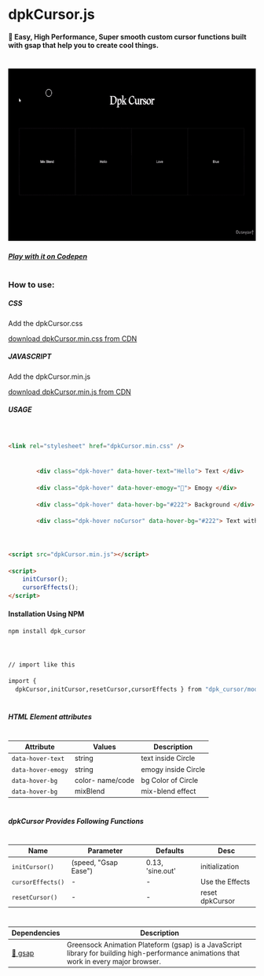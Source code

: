 # dpkCursor.js

#### 🤍 Easy, High Performance, Super smooth custom cursor functions built with gsap that help you to create cool things.

#

<p align="left">        
    <a href="#">
        <img src="./src/img/dpkCursor.gif" height="350">
    </a>
</p>

##### [Play with it on Codepen]

#

### How to use:

##### CSS

Add the dpkCursor.css

[download dpkCursor.min.css from CDN]

##### JAVASCRIPT

Add the dpkCursor.min.js

[download dpkCursor.min.js from CDN]

##### USAGE

```HTML


<link rel="stylesheet" href="dpkCursor.min.css" />


        <div class="dpk-hover" data-hover-text="Hello"> Text </div>

        <div class="dpk-hover" data-hover-emogy="💚"> Emogy </div>

        <div class="dpk-hover" data-hover-bg="#222"> Background </div>

        <div class="dpk-hover noCursor" data-hover-bg="#222"> Text with Background </div>



<script src="dpkCursor.min.js"></script>

<script>
    initCursor();
    cursorEffects();
</script>


```

#### Installation Using NPM

```sh
npm install dpk_cursor



// import like this

import {
  dpkCursor,initCursor,resetCursor,cursorEffects } from "dpk_cursor/module/dpkCursor";

```

#

##### HTML Element attributes

#

| Attribute          | Values           | Description         |
| ------------------ | ---------------- | ------------------- |
| `data-hover-text`  | string           | text inside Circle  |
| `data-hover-emogy` | string           | emogy inside Circle |
| `data-hover-bg`    | color- name/code | bg Color of Circle  |
| `data-hover-bg`    | mixBlend         | mix-blend effect    |

#

##### dpkCursor Provides Following Functions

#

| Name              | Parameter            | Defaults         | Desc            |
| ----------------- | -------------------- | ---------------- | --------------- |
| `initCursor()`    | (speed, "Gsap Ease") | 0.13, 'sine.out' | initialization  |
| `cursorEffects()` | -                    | -                | Use the Effects |
| `resetCursor()`   | -                    | -                | reset dpkCursor |

#

| Dependencies | Description                                                                                                                             |
| ------------ | --------------------------------------------------------------------------------------------------------------------------------------- |
| [💚 gsap]    | Greensock Animation Plateform (gsap) is a JavaScript library for building high-performance animations that work in every major browser. |

[💚 gsap]: https://greensock.com/
[download dpkcursor.min.js from cdn]: https://cdn.jsdelivr.net/gh/Dushyant1295/dpkCursor/dpkCursor.min.js
[download dpkcursor.min.css from cdn]: https://cdn.jsdelivr.net/gh/Dushyant1295/dpkCursor/dpkCursor.min.css
[play with it on codepen]: https://codepen.io/dushyant1295/pen/JjWrwZa
